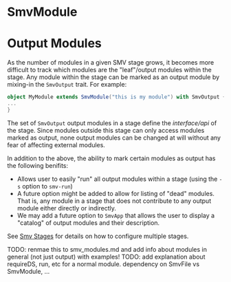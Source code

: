 # SmvModule

# Output Modules
As the number of modules in a given SMV stage grows, it becomes more difficult to track which
modules are the "leaf"/output modules within the stage.
Any module within the stage can be marked as an output module by mixing-in the `SmvOutput` trait.
For example:

```scala
object MyModule extends SmvModule("this is my module") with SmvOutput {
...
}
```

The set of `SmvOutput` output modules in a stage define the *interface/api* of the stage.
Since modules outside this stage can only access modules marked as output,
none output modules can be changed at will without any fear of affecting external modules.

In addition to the above, the ability to mark certain modules as output has the following benifits:

* Allows user to easily "run" all output modules within a stage (using the `-s` option to `smv-run`)
* A future option might be added to allow for listing of "dead" modules.  That is, any module in a stage that does not contribute to any output module either directly or indirectly.
* We may add a future option to `SmvApp` that allows the user to display a "catalog" of output modules and their description.

See [Smv Stages](smv_stages.md) for details on how to configure multiple stages.

TODO: renmae this to smv_modules.md and add info about modules in general (not just output) with examples!
TODO: add explanation about requireDS, run, etc for a normal module.  dependency on SmvFile vs SmvModule, ...
